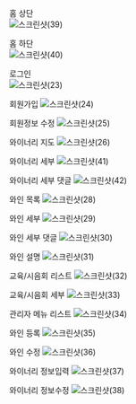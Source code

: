 홈 상단  
![스크린샷(39)](https://github.com/2311PublicDataWebApp/RedOasis/assets/150979574/76b92725-8955-41e0-b8f8-21316e8f199b)


홈 하단  
![스크린샷(40)](https://github.com/2311PublicDataWebApp/RedOasis/assets/150979574/dcbf64fc-29d5-434e-95c8-12a2ba7aa8d1)


로그인  
![스크린샷(23)](https://github.com/2311PublicDataWebApp/RedOasis/assets/150979574/341331cf-d43c-43b4-8956-d0f8dc56ac28)


회원가입
![스크린샷(24)](https://github.com/2311PublicDataWebApp/RedOasis/assets/150979574/98540a0a-d6e8-4a91-afba-c7045a98e5fb)


회원정보 수정
![스크린샷(25)](https://github.com/2311PublicDataWebApp/RedOasis/assets/150979574/b71b4ede-0281-49fe-b8ad-da4f18eccaf8)


와이너리 지도
![스크린샷(26)](https://github.com/2311PublicDataWebApp/RedOasis/assets/150979574/ca2594db-8afe-4d53-b70b-643bbaf68047)


와이너리 세부
![스크린샷(41)](https://github.com/2311PublicDataWebApp/RedOasis/assets/150979574/708519e4-ad28-4dc0-bb38-bb259439a2a3)


와이너리 세부 댓글
![스크린샷(42)](https://github.com/2311PublicDataWebApp/RedOasis/assets/150979574/18fbca45-093b-43d7-bb39-b4dbbd70ae04)


와인 목록
![스크린샷(28)](https://github.com/2311PublicDataWebApp/RedOasis/assets/150979574/8bcd3abd-81c5-4723-a799-bc89ec18b79d)


와인 세부
![스크린샷(29)](https://github.com/2311PublicDataWebApp/RedOasis/assets/150979574/56bad517-d7af-4b61-b9c0-4abdd558f729)


와인 세부 댓글
![스크린샷(30)](https://github.com/2311PublicDataWebApp/RedOasis/assets/150979574/26f7fc8a-3877-4eb3-80f1-acf8a88abe6d)


와인 설명
![스크린샷(31)](https://github.com/2311PublicDataWebApp/RedOasis/assets/150979574/f22f79e3-f421-4cd8-a9a9-514394df852e)


교육/시음회 리스트
![스크린샷(32)](https://github.com/2311PublicDataWebApp/RedOasis/assets/150979574/57749f76-033d-405d-9bfb-95363ce1967e)


교육/시음회 세부
![스크린샷(33)](https://github.com/2311PublicDataWebApp/RedOasis/assets/150979574/a672a486-c53f-4ce6-b50a-4fd85c664ab8)


관리자 메뉴 리스트
![스크린샷(34)](https://github.com/2311PublicDataWebApp/RedOasis/assets/150979574/9ab81020-ad77-4cb2-ab94-7df19112cc80)


와인 등록
![스크린샷(35)](https://github.com/2311PublicDataWebApp/RedOasis/assets/150979574/2a84a5a9-4b6f-4cbb-bfec-4ef725759eeb)


와인 수정
![스크린샷(36)](https://github.com/2311PublicDataWebApp/RedOasis/assets/150979574/6dd12f0e-9710-4bdc-b3cd-0acdd7f2b3d3)


와이너리 정보입력
![스크린샷(37)](https://github.com/2311PublicDataWebApp/RedOasis/assets/150979574/8cf49815-3d11-473e-ac7d-8bdb85c349a3)


와이너리 정보수정
![스크린샷(38)](https://github.com/2311PublicDataWebApp/RedOasis/assets/150979574/bd23b49a-9334-420e-acec-9362407cb9fe)

